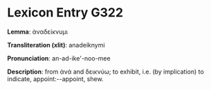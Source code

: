 # Lexicon Entry G322

**Lemma**: ἀναδείκνυμι

**Transliteration (xlit)**: anadeíknymi

**Pronunciation**: an-ad-ike'-noo-mee

**Description**:
from ἀνά and δεικνύω; to exhibit, i.e. (by implication) to indicate, appoint:--appoint, shew.
